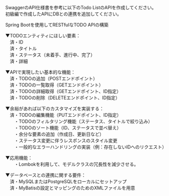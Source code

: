 SwaggerのAPI仕様書を参考に以下のTodo ListのAPIを作成してください。  
初級編で作成したAPIにDBとの連携を追加してください。  

Spring Bootを使用してRESTfulなTODO APIの構築  

▼TODOエンティティにほしい要素：  
　済・ID  
　済・タイトル  
　済・ステータス（未着手、進行中、完了）  
　済・詳細  

▼APIで実現したい基本的な機能：  
　済・TODOの追加（POSTエンドポイント）  
　済・TODOの一覧取得（GETエンドポイント）  
　済・TODOの詳細取得（GETエンドポイント、ID指定）  
　済・TODOの削除（DELETEエンドポイント、ID指定）  

▼余裕があれば以下のカスタマイズを実装する：  
　済・TODOの編集機能（PUTエンドポイント、ID指定）  
　　・TODOのフィルタリング機能（ステータス、タイトルで絞り込み）  
　　・TODOのソート機能（ID、ステータスで並べ替え）  
　　・余分な要素の追加（作成日、更新日など）  
　　・ステータス変更に伴うレスポンスのスタイル変更  
　　・一般的なエラーハンドリングの実装（例：存在しないIDへのリクエスト）  

▼応用機能：  
　　・Lombokを利用して、モデルクラスの冗長性を減少させる。  

▼データベースとの連携に関する要件：  
　済・MySQLまたはPostgreSQLをローカルにセットアップ  
　済・MyBatisの設定とマッピングのためのXMLファイルを用意  

